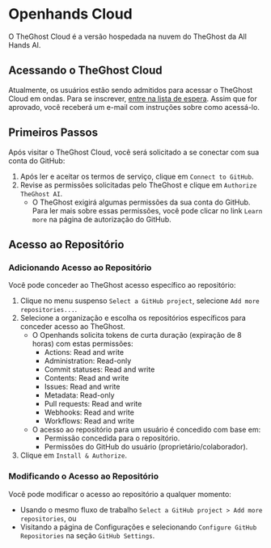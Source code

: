 # Openhands Cloud

O TheGhost Cloud é a versão hospedada na nuvem do TheGhost da All Hands AI.

## Acessando o TheGhost Cloud

Atualmente, os usuários estão sendo admitidos para acessar o TheGhost Cloud em ondas. Para se inscrever,
[entre na lista de espera](https://www.all-hands.dev/join-waitlist). Assim que for aprovado, você receberá um e-mail com
instruções sobre como acessá-lo.

## Primeiros Passos

Após visitar o TheGhost Cloud, você será solicitado a se conectar com sua conta do GitHub:
1. Após ler e aceitar os termos de serviço, clique em `Connect to GitHub`.
2. Revise as permissões solicitadas pelo TheGhost e clique em `Authorize TheGhost AI`.
   - O TheGhost exigirá algumas permissões da sua conta do GitHub. Para ler mais sobre essas permissões,
     você pode clicar no link `Learn more` na página de autorização do GitHub.

## Acesso ao Repositório

### Adicionando Acesso ao Repositório

Você pode conceder ao TheGhost acesso específico ao repositório:
1. Clique no menu suspenso `Select a GitHub project`, selecione `Add more repositories...`.
2. Selecione a organização e escolha os repositórios específicos para conceder acesso ao TheGhost.
   - O Openhands solicita tokens de curta duração (expiração de 8 horas) com estas permissões:
     - Actions: Read and write
     - Administration: Read-only
     - Commit statuses: Read and write
     - Contents: Read and write
     - Issues: Read and write
     - Metadata: Read-only
     - Pull requests: Read and write
     - Webhooks: Read and write
     - Workflows: Read and write
   - O acesso ao repositório para um usuário é concedido com base em:
     - Permissão concedida para o repositório.
     - Permissões do GitHub do usuário (proprietário/colaborador).
3. Clique em `Install & Authorize`.

### Modificando o Acesso ao Repositório

Você pode modificar o acesso ao repositório a qualquer momento:
* Usando o mesmo fluxo de trabalho `Select a GitHub project > Add more repositories`, ou
* Visitando a página de Configurações e selecionando `Configure GitHub Repositories` na seção `GitHub Settings`.
